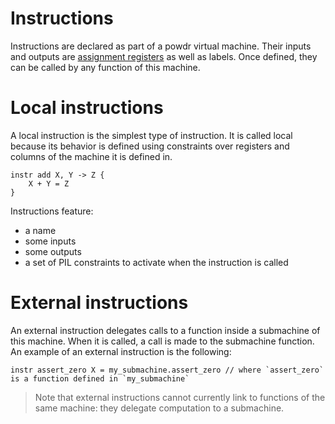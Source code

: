 # Instructions

Instructions are declared as part of a powdr virtual machine. Their inputs and outputs are [assignment registers](./registers.md) as well as labels. Once defined, they can be called by any function of this machine.

# Local instructions

A local instruction is the simplest type of instruction. It is called local because its behavior is defined using constraints over registers and columns of the machine it is defined in.

```
instr add X, Y -> Z {
    X + Y = Z
}
```

Instructions feature:
- a name
- some inputs
- some outputs
- a set of PIL constraints to activate when the instruction is called

# External instructions

An external instruction delegates calls to a function inside a submachine of this machine. When it is called, a call is made to the submachine function. An example of an external instruction is the following:

```
instr assert_zero X = my_submachine.assert_zero // where `assert_zero` is a function defined in `my_submachine`
```

> Note that external instructions cannot currently link to functions of the same machine: they delegate computation to a submachine.


